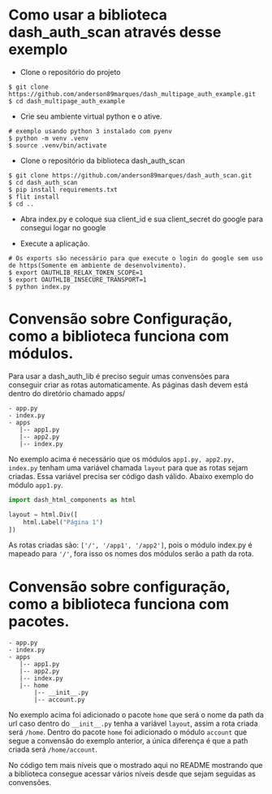 # Como usar a biblioteca dash_auth_scan através desse exemplo

* Clone o repositório do projeto 

```console
$ git clone https://github.com/anderson89marques/dash_multipage_auth_example.git
$ cd dash_multipage_auth_example
```

* Crie seu ambiente virtual python e o ative.

```console
# exemplo usando python 3 instalado com pyenv
$ python -m venv .venv
$ source .venv/bin/activate
```

* Clone o repositório da biblioteca dash_auth_scan

```console
$ git clone https://github.com/anderson89marques/dash_auth_scan.git
$ cd dash_auth_scan
$ pip install requirements.txt
$ flit install
$ cd ..
```

* Abra index.py e coloque sua client_id e sua client_secret do google para consegui logar no google

* Execute a aplicação.

```console
# Os exports são necessário para que execute o login do google sem uso de https(Somente em ambiente de desenvolvimento). 
$ export OAUTHLIB_RELAX_TOKEN_SCOPE=1
$ export OAUTHLIB_INSECURE_TRANSPORT=1
$ python index.py
```

# Convensão sobre Configuração, como a biblioteca funciona com módulos.

Para usar a dash_auth_lib é preciso seguir umas convensões para conseguir criar as rotas automaticamente.
As páginas dash devem está dentro do diretório chamado apps/
```
- app.py
- index.py
- apps
   |-- app1.py
   |-- app2.py
   |-- index.py
```

No exemplo acima é necessário que os módulos ```app1.py, app2.py, index.py``` tenham uma variável chamada ```layout``` para
que as rotas sejam criadas. Essa variável precisa ser código dash válido. Abaixo exemplo do módulo ```app1.py```. 

```python
import dash_html_components as html

layout = html.Div([
    html.Label("Página 1")
])
```

As rotas criadas são: ```['/', '/app1', '/app2']```, pois o módulo index.py é mapeado para ```'/'```, fora isso os nomes dos módulos serão a path da
rota.

# Convensão sobre configuração, como a biblioteca funciona com pacotes.

```
- app.py
- index.py
- apps
   |-- app1.py
   |-- app2.py
   |-- index.py
   |-- home
       |-- __init__.py 
       |-- account.py
```

No exemplo acima foi adicionado o pacote ```home``` que será o nome da path da url caso dentro do ```__init__.py``` tenha
a variável ```layout```, assim a rota criada será ```/home```. 
Dentro do pacote ```home``` foi adicionado o módulo ```account``` que segue a convensão do exemplo anterior, a única diferença é que a 
path criada será ```/home/account```.

No código tem mais níveis que o mostrado aqui no README mostrando que a biblioteca consegue acessar vários níveis desde que sejam seguidas as convensões.